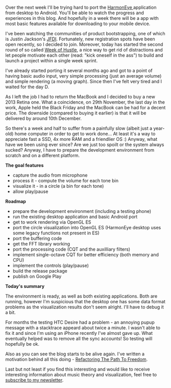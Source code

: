 <!--
.. title: Week of Hustle - Day 1
.. slug: week-of-hustle-day-1
.. date: 2013-12-01 16:41:00+01:00
.. tags: harmoneye,week of hustle,jfdi
.. category: harmoneye
.. link: 
.. description: 
.. type: text
-->

Over the next week I'll be trying hard to port the <a href="http://harmoneye.com/">HarmonEye </a>application from desktop to Android. You'll be able to watch the progress and experiences in this blog. And hopefully in a week there will be a app with most basic features available for downloading to your mobile device.

<!-- TEASER_END -->

I've been watching the communities of product bootstrapping, one of which is Justin Jackson's <a href="http://jfdi.bz/" title="Just F***ing Do It">JFDI</a>. Fortunately, new registration spots have been open recently, so I decided to join. Moreover, today has started the second round of so called <a href="http://justinjackson.ca/why-you-need-a-week-of-hustle/">Week of Hustle</a>, a nice way to get rid of distractions and let people motivate each other (read: "kick oneself in the ass") to build and launch a project within a single week sprint.

I've already started porting it several months ago and got to a point of having basic audio input, very simple processing (just an average volume) and simple rendering (a moving graph). Since then I've felt very tired and I waited for the day D.

As I left the job I had to return the MacBook and I decided to buy a new 2013 Retina one. What a coincidence, on 29th November, the last day in the work, Apple held the Black Friday and the MacBook can be had for a decent price. The downside (compared to buying it earlier) is that it will be delivered by around 10th December.

So there's a week and half to suffer from a painfully slow (albeit just a year-old) home computer in order to get to work done... At least it's a way to appreciate fast a SSD, 4x more RAM and a friendlier OS :) Anyway, what have we been using ever since? Are we just too spoilt or the system always sucked? Anyway, I have to prepare the development environment from scratch and on a different platform.

<strong>The goal features</strong>

- capture the audio from microphone
- process it - compute the volume for each tone bin
- visualize it - in a circle (a bin for each tone)
- allow play/pause

<strong>Roadmap</strong>

- prepare the development environment (including a testing phone)
- run the existing desktop application and basic Android port
- get to work rendering via OpenGL ES
- port the circle visualization into OpenGL ES (HarmonEye desktop uses some legacy functions not present in ES)
- port the buffering code
- get the FFT library working
- port the processing code (CQT and the auxilliary filters)
- implement single-octave CQT for better efficiency (both memory and CPU)
- implement the controls (play/pause)
- build the release package
- publish on Google Play

<strong>Today's summary</strong>

The environment is ready, as well as both existing applications. Both are running, however I'm suspicious that the desktop one has some data format problems as the visualization results don't seem alright. I'll have to debug it a bit.

For months the testing HTC Desire had a problem - an annoying pupup message with a stacktrace appeard about twice a minute. I wasn't able to fix it and since I'm using an iPhone recently I've almost gave up. What eventually helped was to remove all the sync accounts! So testing will hopefully be ok.

Also as you can see the blog starts to be alive again. I've written a motivation behind all this doing - [Refactoring The Path To Freedom](/blog/2013/refactoring-the-path-to-freedom/).

Last but not least if you find this interesting and would like to receive interesting information about music theory and visualization, feel free to <a href="http://eepurl.com/xX1M1" target="_blank">subscribe to my newsletter</a><span>.</span>